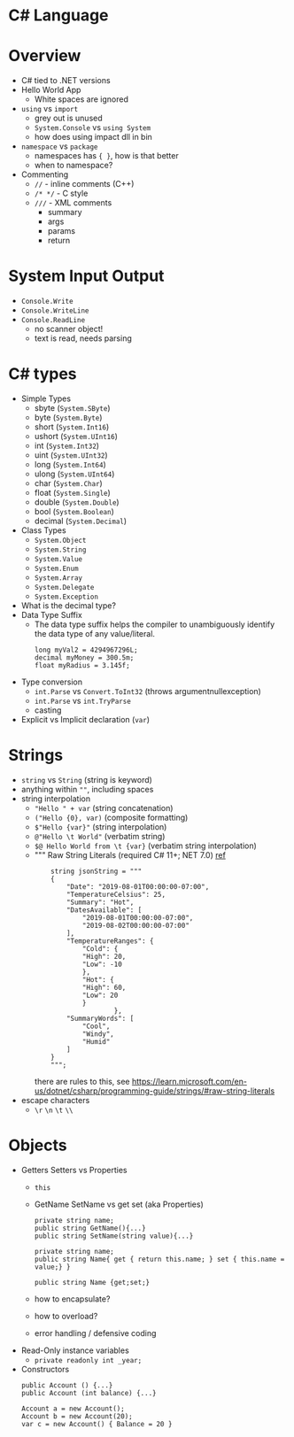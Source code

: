 # C# Language

# Overview
- C# tied to .NET versions
- Hello World App
    - White spaces are ignored
- `using` vs `import`
    - grey out is unused
    - `System.Console` vs `using System`
    - how does using impact dll in bin
- `namespace` vs `package`
    - namespaces has `{ }`, how is that better
    - when to namespace?
- Commenting
    - `//` - inline comments (C++)
    - `/* */` - C style
    - `///` - XML comments
        - summary
        - args
        - params
        - return
    
# System Input Output
- `Console.Write`
- `Console.WriteLine`
- `Console.ReadLine`
    - no scanner object!
    - text is read, needs parsing

# C# types
- Simple Types
    - sbyte (`System.SByte`)
    - byte (`System.Byte`)
    - short (`System.Int16`)
    - ushort (`System.UInt16`)
    - int (`System.Int32`)
    - uint (`System.UInt32`)
    - long (`System.Int64`)
    - ulong (`System.UInt64`)
    - char (`System.Char`)
    - float (`System.Single`)
    - double (`System.Double`)
    - bool (`System.Boolean`)
    - decimal (`System.Decimal`)
- Class Types
    - `System.Object`
    - `System.String`
    - `System.Value`
    - `System.Enum`
    - `System.Array`
    - `System.Delegate`
    - `System.Exception`
- What is the decimal type?
- Data Type Suffix
    - The data type suffix helps the compiler to unambiguously identify the data type of any value/literal.
        ```
        long myVal2 = 4294967296L;
        decimal myMoney = 300.5m;
        float myRadius = 3.145f;
        ```
- Type conversion
    - `int.Parse` vs `Convert.ToInt32` (throws argumentnullexception)
    - `int.Parse` vs `int.TryParse`
    - casting
- Explicit vs Implicit declaration (`var`)

# Strings
- `string` vs `String` (string is keyword)
- anything within `""`, including spaces
- string interpolation
    - `"Hello " + var` (string concatenation)
    - `("Hello {0}, var)` (composite formatting)
    - `$"Hello {var}"` (string interpolation)
    - `@"Hello \t World"` (verbatim string)
    - `$@ Hello World from \t {var}` (verbatim string interpolation)
    -  """ Raw String Literals (required C# 11+; NET 7.0) [ref](https://learn.microsoft.com/en-us/dotnet/csharp/language-reference/tokens/raw-string)
        ```
            string jsonString = """
            {
                "Date": "2019-08-01T00:00:00-07:00",
                "TemperatureCelsius": 25,
                "Summary": "Hot",
                "DatesAvailable": [
                    "2019-08-01T00:00:00-07:00",
                    "2019-08-02T00:00:00-07:00"
                ],
                "TemperatureRanges": {
                    "Cold": {
                    "High": 20,
                    "Low": -10
                    },
                    "Hot": {
                    "High": 60,
                    "Low": 20
                    }
                            },
                "SummaryWords": [
                    "Cool",
                    "Windy",
                    "Humid"
                ]
            }
            """; 
        ```
        there are rules to this, see https://learn.microsoft.com/en-us/dotnet/csharp/programming-guide/strings/#raw-string-literals
- escape characters
    - `\r` `\n` `\t` `\\`

# Objects
- Getters Setters vs Properties
    - `this`
    - GetName SetName vs get set (aka Properties)
        ```
        private string name;
        public string GetName(){...}
        public string SetName(string value){...}
        ```
        ```
        private string name;
        public string Name{ get { return this.name; } set { this.name = value;} }
        ```
        ```
        public string Name {get;set;}
        ```
    
    - how to encapsulate? 
    - how to overload?
    - error handling / defensive coding
- Read-Only instance variables
    - `private readonly int _year;`
- Constructors
    ```
    public Account () {...}
    public Account (int balance) {...}

    Account a = new Account();
    Account b = new Account(20);
    var c = new Account() { Balance = 20 }
    ```




